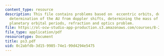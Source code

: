 ```yaml
---
content_type: resource
description: This file contains problems based on  eccentric orbits, doppler effect,
  determination of the AU from doppler shifts, determining the mass of a neutron star,
  planetary orbital periods, refraction and optics problem.
file: https://ol-ocw-studio-app-production.s3.amazonaws.com/courses/8-282j-introduction-to-astronomy-spring-2006/0c2abfdb3d15998574e199d4294e5475_ps3.pdf
file_type: application/pdf
resourcetype: Document
title: ps3.pdf
uid: 0c2abfdb-3d15-9985-74e1-99d4294e5475
---
```

